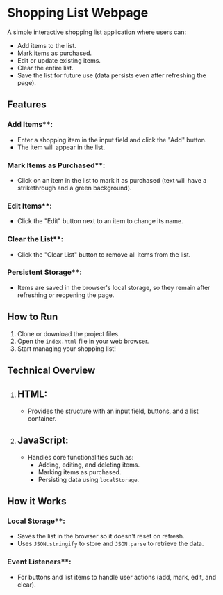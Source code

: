# Shopping List Webpage

A simple interactive shopping list application where users can:

- Add items to the list.
- Mark items as purchased.
- Edit or update existing items.
- Clear the entire list.
- Save the list for future use (data persists even after refreshing the page).


## Features
### Add Items**:
   - Enter a shopping item in the input field and click the "Add" button.
   - The item will appear in the list.

### Mark Items as Purchased**:
   - Click on an item in the list to mark it as purchased (text will have a strikethrough and a green background).

### Edit Items**:
   - Click the "Edit" button next to an item to change its name.
### Clear the List**:
   - Click the "Clear List" button to remove all items from the list.

### Persistent Storage**:
   - Items are saved in the browser's local storage, so they remain after refreshing or reopening the page.



## How to Run

1. Clone or download the project files.
2. Open the `index.html` file in your web browser.
3. Start managing your shopping list!

## Technical Overview

1. ## HTML:
   - Provides the structure with an input field, buttons, and a list container.

2. ## JavaScript:
   - Handles core functionalities such as:
     - Adding, editing, and deleting items.
     - Marking items as purchased.
     - Persisting data using `localStorage`.


## How it Works

### Local Storage**:
  - Saves the list in the browser so it doesn't reset on refresh.
  - Uses `JSON.stringify` to store and `JSON.parse` to retrieve the data.

### Event Listeners**:
  - For buttons and list items to handle user actions (add, mark, edit, and clear).



##